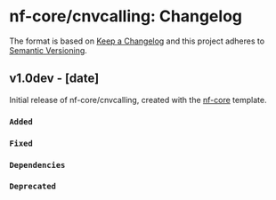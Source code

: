 # nf-core/cnvcalling: Changelog

The format is based on [Keep a Changelog](http://keepachangelog.com/en/1.0.0/)
and this project adheres to [Semantic Versioning](http://semver.org/spec/v2.0.0.html).

## v1.0dev - [date]

Initial release of nf-core/cnvcalling, created with the [nf-core](http://nf-co.re/) template.

### `Added`

### `Fixed`

### `Dependencies`

### `Deprecated`
